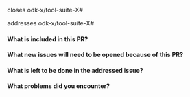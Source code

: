 <!-- If this PR is related to an open issue -->
closes odk-x/tool-suite-X#
<!-- OR -->
addresses odk-x/tool-suite-X#


#### What is included in this PR?



<!-- Answer any that apply and delete the others. -->
#### What new issues will need to be opened because of this PR?

#### What is left to be done in the addressed issue?

#### What problems did you encounter?
